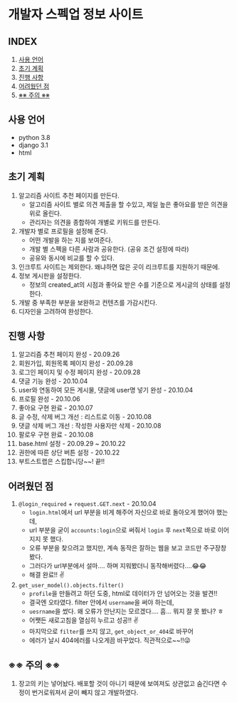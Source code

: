 # 개발자 스펙업 정보 사이트

## INDEX

1. [사용 언어](#사용-언어)
2. [초기 계획](#초기-계획)
3. [진행 사항](#진행-사항)
4. [어려웠던 점](#어려웠던-점)
5. [※※ 주의 ※※](#※※-주의-※※)





## 사용 언어

* python 3.8
* django 3.1
* html



## 초기 계획

1. 알고리즘 사이트 추천 페이지를 만든다.
   * 알고리즘 사이트 별로 의견 제출을 할 수있고, 제일 높은 좋아요를 받은 의견을 위로 올린다.
   * 관리자는 의견을 종합하여 개별로 키워드를 만든다.
2. 개발자 별로 프로필을 설정해 준다.
   * 어떤 개발을 하는 지를 보여준다.
   * 개발 별 스펙을 다른 사람과 공유한다. (공유 조건 설정에 따라)
   * 공유와 동시에 비교를 할 수 있다.
3. 인크루트 사이트는 제외한다. 왜냐하면 많은 곳이 리크루트를 지원하기 때문에.
4. 정보 게시판을 설정한다.
   * 정보의 created_at의 시점과 좋아요 받은 수를 기준으로 게시글의 상태를 설정한다.
5. 개발 중 부족한 부분을 보완하고 컨텐츠를 가감시킨다.
6. 디자인을 고려하여 완성한다.



## 진행 사항

1. 알고리즘 추천 페이지 완성 - 20.09.26
2. 회원가입, 회원목록 페이지 완성 - 20.09.28
3. 로그인 페이지 및 수정 페이지 완성 - 20.09.28
4. 댓글 기능 완성 - 20.10.04
5. user와 연동하여 모든 게시물, 댓글에 user명 넣기 완성 - 20.10.04 
6. 프로필 완성 - 20.10.06
7. 좋아요 구현 완료 - 20.10.07
8. 글 수정, 삭제 버그 개선 : 리스트로 이동 - 20.10.08
9. 댓글 삭제 버그 개선 : 작성한 사용자만 삭제 - 20.10.08
10. 팔로우 구현 완료 - 20.10.08
11. base.html 설정 - 20.09.29 ~ 20.10.22
12. 권한에 따른 상단 버튼 설정 - 20.10.22
13. 부트스트랩은 스킵합니당~~! 끝!!



## 어려웠던 점

1. `@login_required` + `request.GET.next` - 20.10.04
   * `login.html`에서 url 부분을 비게 해주어 자신으로 바로 돌아오게 했어야 했는데,
   * url 부분을 굳이 `accounts:login`으로 써줘서 `login` 후 `next`쪽으로 바로 이어지지 못 했다.
   * 오류 부분을 찾으려고 했지만, 계속 동작은 잘하는 웹을 보고 코드만 주구장창 봤다.
   * 그러다가 url부분에서 설마.... 하며 지워봤더니 동작해버렸다....😂😂
   * 해결 완료!! ✌
2. `get_user_model().objects.filter()`
   * `profile`을 만들려고 하던 도중, html로 데이터가 안 넘어오는 것을 발견!!
   * 결국엔 오타였다. filter 안에서 `username`을 써야 하는데,
   * `uesrname`을 썼다. 왜 오류가 안난지는 모르겠다.... 흠... 뭐지 잘 못 봤나? ㅎ
   * 어쨋든 새로고침을 열심히 누르고 성공!! ✌
   * 마지막으로 `filter`를 쓰지 않고, `get_object_or_404`로 바꾸어
   * 에러가 날시 404에러를 나오게끔 바꾸었다. 직관적으로~~!!😜





## ※※ 주의 ※※

1. 장고의 키는 넣어놨다. 배포할 것이 아니기 때문에 보여져도 상관없고 숨긴다면 수정이 번거로워져서 굳이 빼지 않고 개발하였다.
